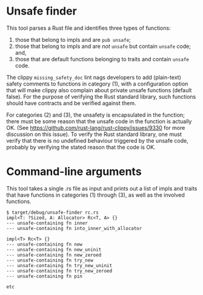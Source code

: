 # Unsafe finder

This tool parses a Rust file and identifies three types of functions:
1. those that belong to impls and are `pub unsafe`;
2. those that belong to impls and are *not* `unsafe` but contain `unsafe` code; and,
3. those that are default functions belonging to traits and contain `unsafe` code.

The clippy `missing_safety_doc` lint nags developers to add
(plain-text) safety comments to functions in category (1), with a
configuration option that will make clippy also complain about private
unsafe functions (default false). For the purpose of verifying the
Rust standard library, such functions should have contracts and be
verified against them.

For categories (2) and (3), the unsafety is encapsulated in the
function; there must be some reason that the unsafe code in the
function is actually OK. (See
https://github.com/rust-lang/rust-clippy/issues/9330 for more
discussion on this issue). To verify the Rust standard library, one
must verify that there is no undefined behaviour triggered by the
unsafe code, probably by verifying the stated reason that the code is
OK.

# Command-line arguments

This tool takes a single .rs file as input and prints out a list of
impls and traits that have functions in categories (1) through (3), as
well as the involved functions.

```
$ target/debug/unsafe-finder rc.rs
impl<T: ?Sized, A: Allocator> Rc<T, A> {}
--- unsafe-containing fn inner
--- unsafe-containing fn into_inner_with_allocator

impl<T> Rc<T> {}
--- unsafe-containing fn new
--- unsafe-containing fn new_uninit
--- unsafe-containing fn new_zeroed
--- unsafe-containing fn try_new
--- unsafe-containing fn try_new_uninit
--- unsafe-containing fn try_new_zeroed
--- unsafe-containing fn pin

etc
```
